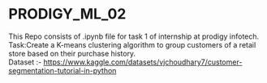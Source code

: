# PRODIGY_ML_02
This Repo consists of .ipynb file for task 1 of internship at prodigy infotech.<br />
Task:Create a K-means clustering algorithm to group customers of a retail store based on their purchase history.</br>
Dataset :- https://www.kaggle.com/datasets/vjchoudhary7/customer-segmentation-tutorial-in-python
